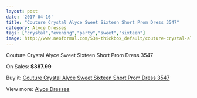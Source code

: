 ```yaml
---
layout: post
date: '2017-04-16'
title: "Couture Crystal Alyce Sweet Sixteen Short Prom Dress 3547"
category: Alyce Dresses
tags: ["crystal","evening","party","sweet","sixteen"]
image: http://www.neoformal.com/534-thickbox_default/couture-crystal-alyce-sweet-sixteen-short-prom-dress-3547.jpg
---
```

Couture Crystal Alyce Sweet Sixteen Short Prom Dress 3547

On Sales: **$387.99**
<a href="https://www.neoformal.com/en/alyce-dresses/189-couture-crystal-alyce-sweet-sixteen-short-prom-dress-3547.html"><amp-img layout="responsive" width="600" height="600" src="//www.neoformal.com/534-thickbox_default/couture-crystal-alyce-sweet-sixteen-short-prom-dress-3547.jpg" alt="Couture Crystal Alyce Sweet Sixteen Short Prom Dress 3547 0" /></a>
<a href="https://www.neoformal.com/en/alyce-dresses/189-couture-crystal-alyce-sweet-sixteen-short-prom-dress-3547.html"><amp-img layout="responsive" width="600" height="600" src="//www.neoformal.com/535-thickbox_default/couture-crystal-alyce-sweet-sixteen-short-prom-dress-3547.jpg" alt="Couture Crystal Alyce Sweet Sixteen Short Prom Dress 3547 1" /></a>
<a href="https://www.neoformal.com/en/alyce-dresses/189-couture-crystal-alyce-sweet-sixteen-short-prom-dress-3547.html"><amp-img layout="responsive" width="600" height="600" src="//www.neoformal.com/536-thickbox_default/couture-crystal-alyce-sweet-sixteen-short-prom-dress-3547.jpg" alt="Couture Crystal Alyce Sweet Sixteen Short Prom Dress 3547 2" /></a>

Buy it: [Couture Crystal Alyce Sweet Sixteen Short Prom Dress 3547](https://www.neoformal.com/en/alyce-dresses/189-couture-crystal-alyce-sweet-sixteen-short-prom-dress-3547.html "Couture Crystal Alyce Sweet Sixteen Short Prom Dress 3547")

View more: [Alyce Dresses](https://www.neoformal.com/en/3-alyce-dresses "Alyce Dresses")